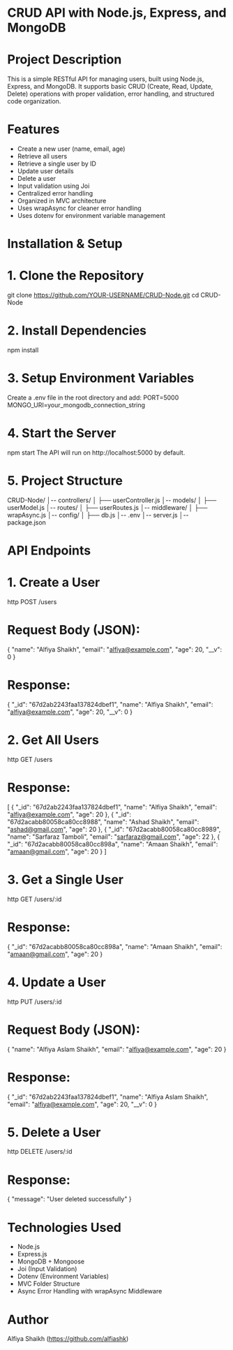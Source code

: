 # CRUD API with Node.js, Express, and MongoDB

# Project Description
This is a simple RESTful API for managing users, built using Node.js, Express, and MongoDB. It supports basic CRUD (Create, Read, Update, Delete) operations with proper validation, error handling, and structured code organization.

# Features
- Create a new user (name, email, age)
- Retrieve all users
- Retrieve a single user by ID
- Update user details
- Delete a user
- Input validation using Joi
- Centralized error handling
- Organized in MVC architecture
- Uses wrapAsync for cleaner error handling
- Uses dotenv for environment variable management

# Installation & Setup

# 1. Clone the Repository
git clone https://github.com/YOUR-USERNAME/CRUD-Node.git
cd CRUD-Node

# 2. Install Dependencies
npm install

# 3. Setup Environment Variables
Create a .env file in the root directory and add:
PORT=5000
MONGO_URI=your_mongodb_connection_string

# 4. Start the Server
npm start
The API will run on http://localhost:5000 by default.

# 5. Project Structure
CRUD-Node/
│-- controllers/
│   ├── userController.js
│-- models/
│   ├── userModel.js
│-- routes/
│   ├── userRoutes.js
│-- middleware/
│   ├── wrapAsync.js
│-- config/
│   ├── db.js
│-- .env
│-- server.js
│-- package.json

# API Endpoints

# 1. Create a User
http POST /users
# Request Body (JSON):
{
        "name": "Alfiya Shaikh",
        "email": "alfiya@example.com",
        "age": 20,
        "__v": 0
    }
# Response:
{
        "_id": "67d2ab2243faa137824dbef1",
        "name": "Alfiya Shaikh",
        "email": "alfiya@example.com",
        "age": 20,
        "__v": 0
    }


# 2. Get All Users
http GET /users
# Response:
[
{
        "_id": "67d2ab2243faa137824dbef1",
        "name": "Alfiya Shaikh",
        "email": "alfiya@example.com",
        "age": 20
    },
    {
        "_id": "67d2acabb80058ca80cc8988",
        "name": "Ashad Shaikh",
        "email": "ashad@gmail.com",
        "age": 20
    },
    {
        "_id": "67d2acabb80058ca80cc8989",
        "name": "Sarfaraz Tamboli",
        "email": "sarfaraz@gmail.com",
        "age": 22
    },
    {
        "_id": "67d2acabb80058ca80cc898a",
        "name": "Amaan Shaikh",
        "email": "amaan@gmail.com",
        "age": 20
    }
]

# 3. Get a Single User
http GET /users/:id
# Response:
{
   "_id": "67d2acabb80058ca80cc898a",
        "name": "Amaan Shaikh",
        "email": "amaan@gmail.com",
        "age": 20
}

# 4. Update a User
http PUT /users/:id
# Request Body (JSON):
{
  "name": "Alfiya Aslam Shaikh",
  "email": "alfiya@example.com",
  "age": 20
}

# Response:
{
    "_id": "67d2ab2243faa137824dbef1",
    "name": "Alfiya Aslam Shaikh",
    "email": "alfiya@example.com",
    "age": 20,
    "__v": 0
}

# 5️. Delete a User
http DELETE /users/:id

# Response:
{
  "message": "User deleted successfully"
}

# Technologies Used
- Node.js
- Express.js
- MongoDB + Mongoose
- Joi (Input Validation)
- Dotenv (Environment Variables)
- MVC Folder Structure
- Async Error Handling with wrapAsync Middleware

# Author
Alfiya Shaikh (https://github.com/alfiashk)
